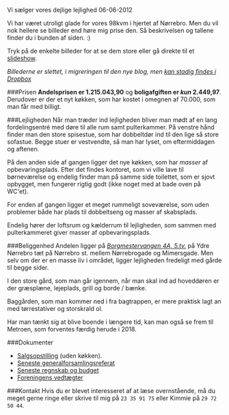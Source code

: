 Vi s&aelig;lger vores dejlige lejlighed
06-06-2012

Vi har været utroligt glade for vores 98kvm i hjertet af Nørrebro. Men du vil nok hellere se billeder end høre mig prise den. Så beskrivelsen og tallene finder du i bunden af siden. :)

Tryk på de enkelte billeder for at se dem store eller gå direkte til et [slideshow](http://www.dropbox.com/gallery/117828/1/Lejlighed?h=c142ac).


*Billederne er slettet, i migreringen til den nye blog, men [kan stadig findes i Dropbox](http://www.dropbox.com/gallery/117828/1/Lejlighed?h=c142ac)*

###Prisen
**Andelsprisen er 1.215.043,90** og **boligafgiften er *kun* 2.449,97**. Derudover er der et nyt køkken, som har kostet i omegnen af 70.000, som man får med billigt.

###Lejligheden
Når man træder ind lejligheden bliver man mødt af en lang fordelingsentré med døre til alle rum samt pulterkammer. På venstre hånd finder man den store spisestue, som har dobbeltdør ind til den lige så store sofastue. Begge stuer er vestvendte, så man har lyset, om eftermiddagen og aftenen. 

På den anden side af gangen ligger det nye køkken, som har *masser* af opbevaringsplads. Efter det findes kontoret, som vi ville lave til børneværelse og endelig finder man på samme side toilettet, som er sjovt opbygget, men fungerer rigtig godt (ikke noget med at bade oven på WC'et).

For enden af gangen ligger et meget rummeligt soveværelse, som uden problemer både har plads til dobbeltseng og masser af skabsplads.

Endelig hører der loftsrum og kælderrum til lejligheden, som sammen med pulterkammeret giver masser af opbevaringsplads.

###Beliggenhed
Andelen ligger på *[Borgmestervangen 4A, 5.tv.](https://maps.google.dk/maps?q=Borgmestervangen+4A,+K%C3%B8benhavn&hl=en&ie=UTF8&ll=55.700529,12.540379&spn=0.003434,0.008208&sll=55.700763,12.539641&sspn=0.006868,0.016415&oq=borgmeste&t=h&hnear=Borgmestervangen+4A,+2200+K%C3%B8benhavn,+K%C3%B8benhavn+N&z=17)* på Ydre Nørrebro tæt på Nørrebro st. mellem Nørrebrogade og Mimersgade. Men selv om der er en masse liv i området, ligger lejligheden fredeligt med gårde til begge sider.

I den store gård, som man går igennem, når man skal ind ad hoveddøren er der græsplæne, lejeplads, grill og borde / bænke.

Baggården, som man kommer ned i fra bagtrappen, er mere praktisk lagt an med tørrestativer og storskrald ol. 

Har man tænkt sig at blive boende i længere tid, kan man også se frem til Metroen, som forventes færdig herude i 2018.

###Dokumenter
- [Salgsopstilling][opstilling] (uden køkken).
- [Seneste generalforsamlingsreferat][referat]
- [Seneste regnskab og budget][regnskab]
- [Foreningens vedtægter][vedtaegter]

###Kontakt
Hvis du er blevet interesseret af at læse overnstående, må du meget gerne ringe eller skrive til mig på `23 35 91 75` eller Kimmie på `29 72 50 44`.

[opstilling]: https://log.logiskhave.dk/static/201206_lejlighed/201206_andelsvaerdi.pdf
[referat]: https://log.logiskhave.dk/static/201206_lejlighed/201206_referat.pdf
[regnskab]: https://log.logiskhave.dk/static/201206_lejlighed/201206_regnskab_og_budget.pdf
[vedtaegter]: https://log.logiskhave.dk/static/201206_lejlighed/201206_vedtaegter.pdf
